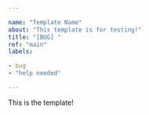 ```yaml
---

name: "Template Name"
about: "This template is for testing!"
title: "[BUG] "
ref: "main"
labels:

- bug
- "help needed"

---
```


This is the template!
